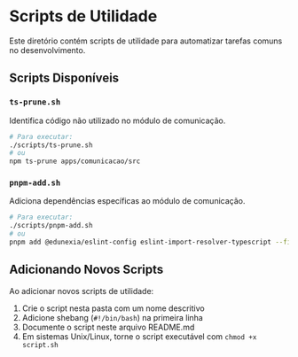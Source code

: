 # Scripts de Utilidade

Este diretório contém scripts de utilidade para automatizar tarefas comuns no desenvolvimento.

## Scripts Disponíveis

### `ts-prune.sh`
Identifica código não utilizado no módulo de comunicação.

```bash
# Para executar:
./scripts/ts-prune.sh
# ou
npm ts-prune apps/comunicacao/src
```

### `pnpm-add.sh`
Adiciona dependências específicas ao módulo de comunicação.

```bash
# Para executar:
./scripts/pnpm-add.sh
# ou
pnpm add @edunexia/eslint-config eslint-import-resolver-typescript --filter apps/comunicacao
```

## Adicionando Novos Scripts

Ao adicionar novos scripts de utilidade:

1. Crie o script nesta pasta com um nome descritivo
2. Adicione shebang (`#!/bin/bash`) na primeira linha
3. Documente o script neste arquivo README.md
4. Em sistemas Unix/Linux, torne o script executável com `chmod +x script.sh` 